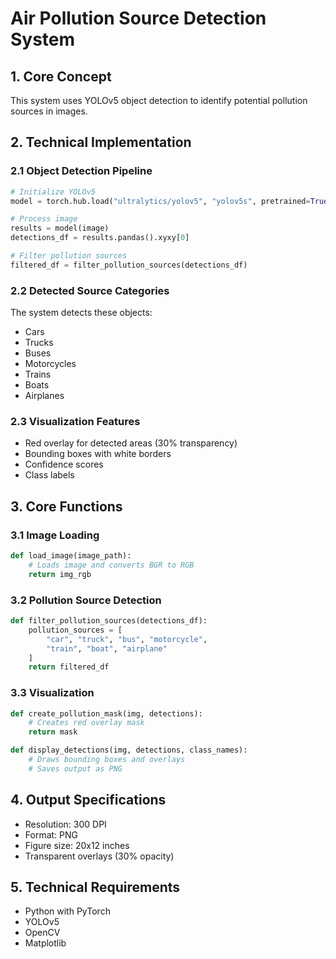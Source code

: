 # **Air Pollution Source Detection System**

## **1. Core Concept**

This system uses YOLOv5 object detection to identify potential pollution sources in images.

## **2. Technical Implementation**

### **2.1 Object Detection Pipeline**

```python
# Initialize YOLOv5
model = torch.hub.load("ultralytics/yolov5", "yolov5s", pretrained=True)

# Process image
results = model(image)
detections_df = results.pandas().xyxy[0]

# Filter pollution sources
filtered_df = filter_pollution_sources(detections_df)
```

### **2.2 Detected Source Categories**

The system detects these objects:

-   Cars
-   Trucks
-   Buses
-   Motorcycles
-   Trains
-   Boats
-   Airplanes

### **2.3 Visualization Features**

-   Red overlay for detected areas (30% transparency)
-   Bounding boxes with white borders
-   Confidence scores
-   Class labels

## **3. Core Functions**

### **3.1 Image Loading**

```python
def load_image(image_path):
    # Loads image and converts BGR to RGB
    return img_rgb
```

### **3.2 Pollution Source Detection**

```python
def filter_pollution_sources(detections_df):
    pollution_sources = [
        "car", "truck", "bus", "motorcycle",
        "train", "boat", "airplane"
    ]
    return filtered_df
```

### **3.3 Visualization**

```python
def create_pollution_mask(img, detections):
    # Creates red overlay mask
    return mask

def display_detections(img, detections, class_names):
    # Draws bounding boxes and overlays
    # Saves output as PNG
```

## **4. Output Specifications**

-   Resolution: 300 DPI
-   Format: PNG
-   Figure size: 20x12 inches
-   Transparent overlays (30% opacity)

## **5. Technical Requirements**

-   Python with PyTorch
-   YOLOv5
-   OpenCV
-   Matplotlib
